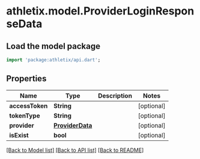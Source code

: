 # athletix.model.ProviderLoginResponseData

## Load the model package
```dart
import 'package:athletix/api.dart';
```

## Properties
Name | Type | Description | Notes
------------ | ------------- | ------------- | -------------
**accessToken** | **String** |  | [optional] 
**tokenType** | **String** |  | [optional] 
**provider** | [**ProviderData**](ProviderData.md) |  | [optional] 
**isExist** | **bool** |  | [optional] 

[[Back to Model list]](../README.md#documentation-for-models) [[Back to API list]](../README.md#documentation-for-api-endpoints) [[Back to README]](../README.md)


